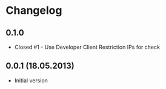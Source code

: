 Changelog
=========

0.1.0
-----
* Closed #1 - Use Developer Client Restriction IPs for check

0.0.1 (18.05.2013)
-----
* Initial version